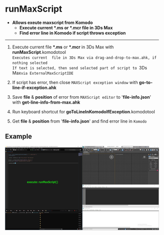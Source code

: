 # runMaxScript  
* __Allows exeute maxscript from Komodo__  
	* __Execute current __*.ms__ or __*.mcr__  file in 3Ds Max__  
	* __Find error line in Komodo if script throws exception__  

------------------------------------------------------------------------------------  
1. Execute current file __*.ms__ or __*.mcr__ in 3Ds Max with __runMaxScript__.komodotool  
	`Executes current  file in 3Ds Max via drag-and-drop-to-max.ahk, if nothing selected`  
	`If text is selected, then send selected part of script to `3Ds Max` via ExternalMaxScriptIDE `  


2. If script has error, then close `MAXScript exception window` with __go-to-line-if-exception.ahk__  
3. Save __file__ & __position__ of error from  `MAXScript editor` to '__file-info.json__' with __get-line-info-from-max.ahk__  

4. Run keyboard shortcut for __goToLineInKomodoIfException__.komodotool  

5. Get __file__ & __position__ from '__file-info.json__'  and find error line in `Komodo`  

## Example  
[![runMaxScript](documentation/runMaxScript.gif)](documentation/runMaxScript.gif)  